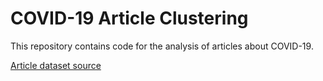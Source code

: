 # COVID-19 Article Clustering

This repository contains code for the analysis of articles about COVID-19.

[Article dataset source](https://www.kaggle.com/jannalipenkova/covid19-public-media-dataset/data)
